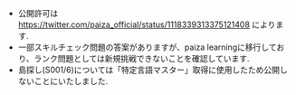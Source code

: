 - 公開許可は https://twitter.com/paiza_official/status/1118339313375121408 によります.
- 一部スキルチェック問題の答案がありますが、paiza learningに移行しており、ランク問題としては新規挑戦できないことを確認しています.
- 島探し(S001/6)については「特定言語マスター」取得に使用したため公開しないことにいたしました.
